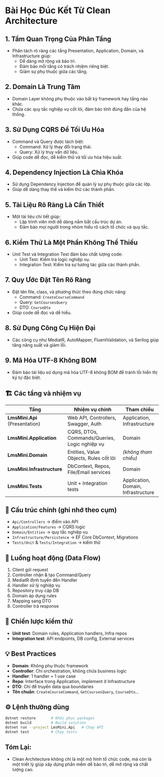 ﻿# Bài Học Đúc Kết Từ Clean Architecture

## 1. **Tầm Quan Trọng Của Phân Tầng**
- Phân tách rõ ràng các tầng Presentation, Application, Domain, và Infrastructure giúp:
  - Dễ dàng mở rộng và bảo trì.
  - Đảm bảo mỗi tầng có trách nhiệm riêng biệt.
  - Giảm sự phụ thuộc giữa các tầng.

## 2. **Domain Là Trung Tâm**
- Domain Layer không phụ thuộc vào bất kỳ framework hay tầng nào khác.
- Chứa các quy tắc nghiệp vụ cốt lõi, đảm bảo tính đúng đắn của hệ thống.

## 3. **Sử Dụng CQRS Để Tối Ưu Hóa**
- Command và Query được tách biệt:
  - Command: Xử lý thay đổi trạng thái.
  - Query: Xử lý truy vấn dữ liệu.
- Giúp code dễ đọc, dễ kiểm thử và tối ưu hóa hiệu suất.

## 4. **Dependency Injection Là Chìa Khóa**
- Sử dụng Dependency Injection để quản lý sự phụ thuộc giữa các lớp.
- Giúp dễ dàng thay thế và kiểm thử các thành phần.

## 5. **Tài Liệu Rõ Ràng Là Cần Thiết**
- Một tài liệu chi tiết giúp:
  - Lập trình viên mới dễ dàng nắm bắt cấu trúc dự án.
  - Đảm bảo mọi người trong nhóm hiểu rõ cách tổ chức và quy tắc.

## 6. **Kiểm Thử Là Một Phần Không Thể Thiếu**
- Unit Test và Integration Test đảm bảo chất lượng code:
  - Unit Test: Kiểm tra logic nghiệp vụ.
  - Integration Test: Kiểm tra sự tương tác giữa các thành phần.

## 7. **Quy Ước Đặt Tên Rõ Ràng**
- Đặt tên file, class, và phương thức theo đúng chức năng:
  - Command: `CreateCourseCommand`
  - Query: `GetCoursesQuery`
  - DTO: `CourseDto`
- Giúp code dễ đọc và dễ hiểu.

## 8. **Sử Dụng Công Cụ Hiện Đại**
- Các công cụ như MediatR, AutoMapper, FluentValidation, và Serilog giúp tăng năng suất và giảm lỗi.

## 9. **Mã Hóa UTF-8 Không BOM**
- Đảm bảo tài liệu sử dụng mã hóa UTF-8 không BOM để tránh lỗi hiển thị ký tự đặc biệt.

## 🏗 Các tầng và nhiệm vụ
| Tầng | Nhiệm vụ chính | Tham chiếu |
|------|---------------|------------|
| **LmsMini.Api** (Presentation) | Web API, Controllers, Swagger, Auth | Application, Infrastructure |
| **LmsMini.Application** | CQRS, DTOs, Commands/Queries, Logic nghiệp vụ | Domain |
| **LmsMini.Domain** | Entities, Value Objects, Rules cốt lõi | _(không tham chiếu)_ |
| **LmsMini.Infrastructure** | DbContext, Repos, File/Email services | Domain |
| **LmsMini.Tests** | Unit + Integration tests | Application, Domain, Infrastructure |

## 📂 Cấu trúc chính (ghi nhớ theo cụm)
- `Api/Controllers` → điểm vào API  
- `Application/Features` → CQRS logic  
- `Domain/Entities` → quy tắc nghiệp vụ  
- `Infrastructure/Persistence` → EF Core DbContext, Migrations  
- `Tests/Unit` & `Tests/Integration` → kiểm thử

## 🔄 Luồng hoạt động (Data Flow)
1. Client gửi request  
2. Controller nhận & tạo Command/Query  
3. MediatR định tuyến đến Handler  
4. Handler xử lý nghiệp vụ  
5. Repository truy cập DB  
6. Domain áp dụng rules  
7. Mapping sang DTO  
8. Controller trả response

## 🧪 Chiến lược kiểm thử
- **Unit test**: Domain rules, Application handlers, Infra repos  
- **Integration test**: API endpoints, DB config, External services

## 💡 Best Practices
- **Domain**: Không phụ thuộc framework  
- **Controller**: Chỉ orchestration, không chứa business logic  
- **Handler**: 1 handler = 1 use case  
- **Repo**: Interface trong Application, implement ở Infrastructure  
- **DTO**: Chỉ để truyền data qua boundaries  
- **Tên chuẩn**: `CreateCourseCommand`, `GetCoursesQuery`, `CourseDto`…

## ⚙️ Lệnh thường dùng
```bash
dotnet restore       # Khôi phục packages
dotnet build         # Build solution
dotnet run --project LmsMini.Api   # Chạy API
dotnet test          # Chạy tests
``` 
## **Tóm Lại:**
- Clean Architecture không chỉ là một mô hình tổ chức code, mà còn là một triết lý giúp xây dựng phần mềm dễ bảo trì, dễ mở rộng và chất lượng cao.